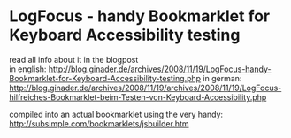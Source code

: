 LogFocus - handy Bookmarklet for Keyboard Accessibility testing
===============================================================

read all info about it in the blogpost  
in english: http://blog.ginader.de/archives/2008/11/19/LogFocus-handy-Bookmarklet-for-Keyboard-Accessibility-testing.php
in german: http://blog.ginader.de/archives/2008/11/19/archives/2008/11/19/LogFocus-hilfreiches-Bookmarklet-beim-Testen-von-Keyboard-Accessibility.php

compiled into an actual bookmarklet using the very handy: http://subsimple.com/bookmarklets/jsbuilder.htm